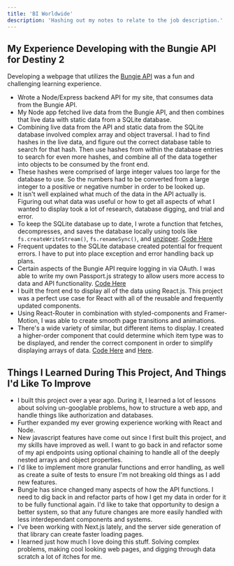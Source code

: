 ```yaml
---
title: 'BI Worldwide'
description: 'Hashing out my notes to relate to the job description.'
---
```


## My Experience Developing with the Bungie API for Destiny 2

Developing a webpage that utilizes the [Bungie API](https://bungie-net.github.io/multi/) was a fun and challenging learning experience.

- Wrote a Node/Express backend API for my site, that consumes data from the Bungie API.
- My Node app fetched live data from the Bungie API, and then combines that live data with static data from a SQLite database.
- Combining live data from the API and static data from the SQLite database involved complex array and object traversal. I had to find hashes in the live data, and figure out the correct database table to search for that hash. Then use hashes from within the database entries to search for even more hashes, and combine all of the data together into objects to be consumed by the front end.
- These hashes were comprised of large integer values too large for the database to use. So the numbers had to be converted from a large integer to a positive or negative number in order to be looked up.
- It isn't well explained what much of the data in the API actually is. Figuring out what data was useful or how to get all aspects of what I wanted to display took a lot of research, database digging, and trial and error.
- To keep the SQLite database up to date, I wrote a function that fetches, decompresses, and saves the database locally using tools like `fs.createWriteStream()`, `fs.renameSync()`, and [unzipper](https://www.npmjs.com/package/unzipper). [Code Here](https://github.com/johnbarhorst/johnbarhorst/blob/master/controllers/destinyControllers.js)
- Frequent updates to the SQLite database created potential for frequent errors. I have to put into place exception and error handling back up plans.
- Certain aspects of the Bungie API require logging in via OAuth. I was able to write my own Passport.js strategy to allow users more access to data and API functionality. [Code Here](https://github.com/johnbarhorst/d2ao-react/blob/master/routes/auth.js)
- I built the front end to display all of the data using React.js. This project was a perfect use case for React with all of the reusable and frequently updated components.
- Using React-Router in combination with styled-components and Framer-Motion, I was able to create smooth page transitions and animations.
- There's a wide variety of similar, but different items to display. I created a higher-order component that could determine which item type was to be displayed, and render the correct component in order to simplify displaying arrays of data. [Code Here](https://github.com/johnbarhorst/johnbarhorst/blob/master/client/src/Components/Destiny/Item.js) and [Here](https://github.com/johnbarhorst/johnbarhorst/tree/master/client/src/Components/Destiny/ItemTypes). 

## Things I Learned During This Project, And Things I'd Like To Improve

- I built this project over a year ago. During it, I learned a lot of lessons about solving un-googlable problems, how to structure a web app, and handle things like authorization and databases.
- Further expanded my ever growing experience working with React and Node.
- New javascript features have come out since I first built this project, and my skills have improved as well. I want to go back in and refactor some of my api endpoints using optional chaining to handle all of the deeply nested arrays and object properties.
- I'd like to implement more granular functions and error handling, as well as create a suite of tests to ensure I'm not breaking old things as I add new features.
- Bungie has since changed many aspects of how the API functions. I need to dig back in and refactor parts of how I get my data in order for it to be fully functional again. I'd like to take that opportunity to design a better system, so that any future changes are more easily handled with less interdependant components and systems.
- I've been working with Next.js lately, and the server side generation of that library can create faster loading pages.
- I learned just how much I love doing this stuff. Solving complex problems, making cool looking web pages, and digging through data scratch a lot of itches for me.
